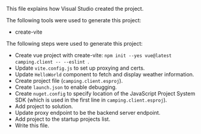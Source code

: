 This file explains how Visual Studio created the project.

The following tools were used to generate this project:
- create-vite

The following steps were used to generate this project:
- Create vue project with create-vite: `npm init --yes vue@latest camping.client -- --eslint `.
- Update `vite.config.js` to set up proxying and certs.
- Update `HelloWorld` component to fetch and display weather information.
- Create project file (`camping.client.esproj`).
- Create `launch.json` to enable debugging.
- Create `nuget.config` to specify location of the JavaScript Project System SDK (which is used in the first line in `camping.client.esproj`).
- Add project to solution.
- Update proxy endpoint to be the backend server endpoint.
- Add project to the startup projects list.
- Write this file.

